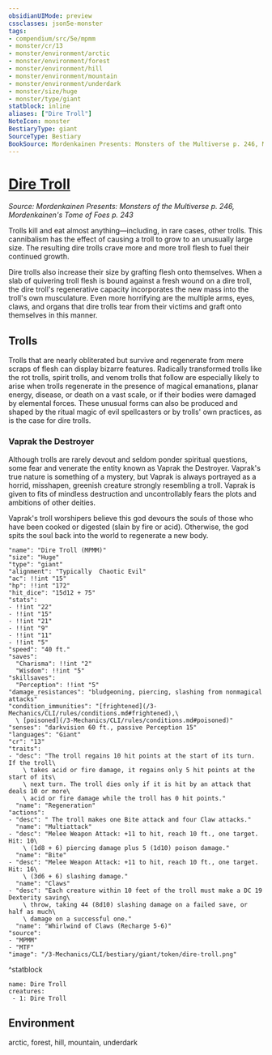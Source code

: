 ```yaml
---
obsidianUIMode: preview
cssclasses: json5e-monster
tags:
- compendium/src/5e/mpmm
- monster/cr/13
- monster/environment/arctic
- monster/environment/forest
- monster/environment/hill
- monster/environment/mountain
- monster/environment/underdark
- monster/size/huge
- monster/type/giant
statblock: inline
aliases: ["Dire Troll"]
NoteIcon: monster
BestiaryType: giant
SourceType: Bestiary
BookSource: Mordenkainen Presents: Monsters of the Multiverse p. 246, Mordenkainen's Tome of Foes p. 243
---
```

# [Dire Troll](3-Mechanics\CLI\bestiary\giant/dire-troll-mpmm.md)
*Source: Mordenkainen Presents: Monsters of the Multiverse p. 246, Mordenkainen's Tome of Foes p. 243*  

Trolls kill and eat almost anything—including, in rare cases, other trolls. This cannibalism has the effect of causing a troll to grow to an unusually large size. The resulting dire trolls crave more and more troll flesh to fuel their continued growth.

Dire trolls also increase their size by grafting flesh onto themselves. When a slab of quivering troll flesh is bound against a fresh wound on a dire troll, the dire troll's regenerative capacity incorporates the new mass into the troll's own musculature. Even more horrifying are the multiple arms, eyes, claws, and organs that dire trolls tear from their victims and graft onto themselves in this manner.

## Trolls

Trolls that are nearly obliterated but survive and regenerate from mere scraps of flesh can display bizarre features. Radically transformed trolls like the rot trolls, spirit trolls, and venom trolls that follow are especially likely to arise when trolls regenerate in the presence of magical emanations, planar energy, disease, or death on a vast scale, or if their bodies were damaged by elemental forces. These unusual forms can also be produced and shaped by the ritual magic of evil spellcasters or by trolls' own practices, as is the case for dire trolls.

### Vaprak the Destroyer

Although trolls are rarely devout and seldom ponder spiritual questions, some fear and venerate the entity known as Vaprak the Destroyer. Vaprak's true nature is something of a mystery, but Vaprak is always portrayed as a horrid, misshapen, greenish creature strongly resembling a troll. Vaprak is given to fits of mindless destruction and uncontrollably fears the plots and ambitions of other deities.

Vaprak's troll worshipers believe this god devours the souls of those who have been cooked or digested (slain by fire or acid). Otherwise, the god spits the soul back into the world to regenerate a new body.

```statblock
"name": "Dire Troll (MPMM)"
"size": "Huge"
"type": "giant"
"alignment": "Typically  Chaotic Evil"
"ac": !!int "15"
"hp": !!int "172"
"hit_dice": "15d12 + 75"
"stats":
- !!int "22"
- !!int "15"
- !!int "21"
- !!int "9"
- !!int "11"
- !!int "5"
"speed": "40 ft."
"saves":
  "Charisma": !!int "2"
  "Wisdom": !!int "5"
"skillsaves":
  "Perception": !!int "5"
"damage_resistances": "bludgeoning, piercing, slashing from nonmagical attacks"
"condition_immunities": "[frightened](/3-Mechanics/CLI/rules/conditions.md#frightened),\
  \ [poisoned](/3-Mechanics/CLI/rules/conditions.md#poisoned)"
"senses": "darkvision 60 ft., passive Perception 15"
"languages": "Giant"
"cr": "13"
"traits":
- "desc": "The troll regains 10 hit points at the start of its turn. If the troll\
    \ takes acid or fire damage, it regains only 5 hit points at the start of its\
    \ next turn. The troll dies only if it is hit by an attack that deals 10 or more\
    \ acid or fire damage while the troll has 0 hit points."
  "name": "Regeneration"
"actions":
- "desc": " The troll makes one Bite attack and four Claw attacks."
  "name": "Multiattack"
- "desc": "Melee Weapon Attack: +11 to hit, reach 10 ft., one target. Hit: 10\
    \ (1d8 + 6) piercing damage plus 5 (1d10) poison damage."
  "name": "Bite"
- "desc": "Melee Weapon Attack: +11 to hit, reach 10 ft., one target. Hit: 16\
    \ (3d6 + 6) slashing damage."
  "name": "Claws"
- "desc": "Each creature within 10 feet of the troll must make a DC 19 Dexterity saving\
    \ throw, taking 44 (8d10) slashing damage on a failed save, or half as much\
    \ damage on a successful one."
  "name": "Whirlwind of Claws (Recharge 5-6)"
"source":
- "MPMM"
- "MTF"
"image": "/3-Mechanics/CLI/bestiary/giant/token/dire-troll.png"
```
^statblock

```encounter-table
name: Dire Troll
creatures:
 - 1: Dire Troll
```

## Environment

arctic, forest, hill, mountain, underdark
